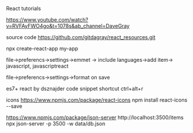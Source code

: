 React tutorials

https://www.youtube.com/watch?v=RVFAyFWO4go&t=1078s&ab_channel=DaveGray
 
source code 
https://github.com/gitdagray/react_resources.git


npx create-react-app my-app

file->preferencs->settings->emmet -> include languages->add item-> javascript, javascriptreact

file->preferencs->settings->format on save

es7+ react by dsznajder
code snippet shortcut
ctrl+alt+r

icons
https://www.npmjs.com/package/react-icons
npm install react-icons --save


https://www.npmjs.com/package/json-server
http://localhost:3500/items
npx json-server -p 3500 -w data/db.json